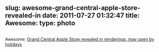 slug: awesome-grand-central-apple-store-revealed-in
date: 2011-07-27 01:32:47
title: Awesome: 
type: photo
---

<a href="http://www.appleinsider.com/articles/11/07/25/grand_central_terminal_apple_store_could_open_in_time_for_2011_holiday_season.html"><img src="{{@asset.url swerner/tumblr/2011-07-27-awesome-grand-central-apple-store-revealed-in-12bff385d1.jpeg}}" alt=""/></a>

Awesome: [Grand Central Apple Store revealed in renderings, may open by holidays](http://www.appleinsider.com/articles/11/07/25/grand_central_terminal_apple_store_could_open_in_time_for_2011_holiday_season.html)

